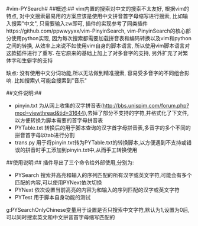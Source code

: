 #vim-PYSearch#
##概述:##
vim内置的搜索对中文的搜索不太友好, 根据vim的特点, 对中文搜索最易用的方案应该是使用中文拼音首字母缩写进行搜索, 比如输入搜索"中文", 只需要输入zw即可, 插件的实现参考了同类插件https://github.com/ppwwyyxx/vim-PinyinSearch, vim-PinyinSearch的核心部分使用python实现, 因为每次搜索都需要加载拼音表和编码转换以及vim和python之间的转换, 从效率上来说不如使用vim自身的脚本语言, 所以使用vim脚本语言对这款插件进行了重写. 在它原来的基础上加上了对多音字的支持, 另外扩充了对繁体字和生僻字的支持

缺点: 没有使用中文分词功能,所以无法做到精准搜索, 容易受多音字的不同组合影响. 比如搜索yl,可能会搜索到"音乐"

##文件说明:##
* pinyin.txt  为从网上收集的汉字拼音表(http://bbs.unispim.com/forum.php?mod=viewthread&tid=31644),去掉了部分不支持的字符,并格式化了下文件,以方便转换为脚本需要的首字母拼音表
* PYTable.txt 转换后的用于脚本查询的汉字首字母拼音表,多音字的多个不同的拼音首字母以tab进行分割
* trans.py    用于将pinyin.txt转为PYTable.txt的转换脚本,以方便遇到不支持或错误的拼音时手工添加到pinyin.txt中,从而手工转换使用

##使用说明:##
插件导出了三个命令给外部使用,分别为:
* PYSearch    搜索并高亮和输入的序列匹配的所有汉字或英文字符,可能会有多个匹配的内容,可以使用PYNext依次切换
* PYNext  依次设置当前高亮的内容为和输入的序列匹配的汉字或英文字符
* PYTest  用于脚本自身功能的测试

g:PYSearchOnlyChinese变量用于设置是否只搜索中文字符,默认为1,设置为0后,可以同时搜索英文和中文拼音首字母缩写匹配的
